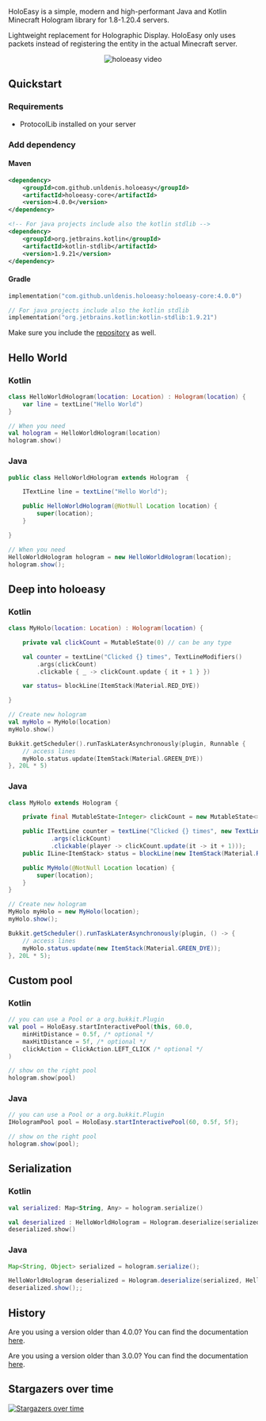 
HoloEasy is a simple, modern and high-performant Java and Kotlin Minecraft Hologram library for 1.8-1.20.4 servers.

Lightweight replacement for Holographic Display. HoloEasy only uses packets instead of registering the entity in the actual Minecraft server.
<p align="center">
  <img src="preview/gif.gif"  alt="holoeasy video"/>
</p>

## Quickstart

### Requirements 
* ProtocolLib installed on your server

### Add dependency
#### Maven

```xml
<dependency>
    <groupId>com.github.unldenis.holoeasy</groupId>
    <artifactId>holoeasy-core</artifactId>
    <version>4.0.0</version>
</dependency>

<!-- For java projects include also the kotlin stdlib -->
<dependency>
    <groupId>org.jetbrains.kotlin</groupId>
    <artifactId>kotlin-stdlib</artifactId>
    <version>1.9.21</version>
</dependency>
```

#### Gradle

```kotlin
implementation("com.github.unldenis.holoeasy:holoeasy-core:4.0.0")

// For java projects include also the kotlin stdlib
implementation("org.jetbrains.kotlin:kotlin-stdlib:1.9.21")

```

Make sure you include the <a href="https://jitpack.io/">repository</a> as well.





## Hello World

### Kotlin
```kotlin
class HelloWorldHologram(location: Location) : Hologram(location) {
    var line = textLine("Hello World")
}

// When you need
val hologram = HelloWorldHologram(location)
hologram.show()
```

### Java
```java
public class HelloWorldHologram extends Hologram  {

    ITextLine line = textLine("Hello World");

    public HelloWorldHologram(@NotNull Location location) {
        super(location);
    }

}

// When you need
HelloWorldHologram hologram = new HelloWorldHologram(location);
hologram.show();
```

## Deep into holoeasy

### Kotlin
```kotlin
class MyHolo(location: Location) : Hologram(location) {

    private val clickCount = MutableState(0) // can be any type

    val counter = textLine("Clicked {} times", TextLineModifiers()
        .args(clickCount)
        .clickable { _ -> clickCount.update { it + 1 } })

    var status= blockLine(ItemStack(Material.RED_DYE))

}

// Create new hologram
val myHolo = MyHolo(location)
myHolo.show()

Bukkit.getScheduler().runTaskLaterAsynchronously(plugin, Runnable {
    // access lines
    myHolo.status.update(ItemStack(Material.GREEN_DYE))
}, 20L * 5)
```

### Java
```java
class MyHolo extends Hologram {

    private final MutableState<Integer> clickCount = new MutableState<>(0); // can be any type

    public ITextLine counter = textLine("Clicked {} times", new TextLineModifiers()
            .args(clickCount)
            .clickable(player -> clickCount.update(it -> it + 1)));
    public ILine<ItemStack> status = blockLine(new ItemStack(Material.RED_DYE));

    public MyHolo(@NotNull Location location) {
        super(location);
    }
}

// Create new hologram
MyHolo myHolo = new MyHolo(location);
myHolo.show();

Bukkit.getScheduler().runTaskLaterAsynchronously(plugin, () -> {
    // access lines
    myHolo.status.update(new ItemStack(Material.GREEN_DYE));
}, 20L * 5);
```

## Custom pool

### Kotlin
```kotlin
// you can use a Pool or a org.bukkit.Plugin
val pool = HoloEasy.startInteractivePool(this, 60.0,
    minHitDistance = 0.5f, /* optional */
    maxHitDistance = 5f, /* optional */
    clickAction = ClickAction.LEFT_CLICK /* optional */
)

// show on the right pool
hologram.show(pool)
```

### Java
```java
// you can use a Pool or a org.bukkit.Plugin
IHologramPool pool = HoloEasy.startInteractivePool(60, 0.5f, 5f);

// show on the right pool
hologram.show(pool);
```

## Serialization

### Kotlin
```kotlin
val serialized: Map<String, Any> = hologram.serialize()

val deserialized : HelloWorldHologram = Hologram.deserialize(serialized)
deserialized.show()
```

### Java
```java
Map<String, Object> serialized = hologram.serialize();

HelloWorldHologram deserialized = Hologram.deserialize(serialized, HelloWorldHologram.class);
deserialized.show();;
```


## History
Are you using a version older than 4.0.0? You can find the documentation <a href="https://github.com/unldenis/holoeasy/tree/3.4.4">here</a>. 

Are you using a version older than 3.0.0? You can find the documentation <a href="https://unldenis.github.io/hologramlib/">here</a>.

## Stargazers over time
[![Stargazers over time](https://starchart.cc/unldenis/holoeasy.svg?variant=adaptive)](https://starchart.cc/unldenis/holoeasy)

